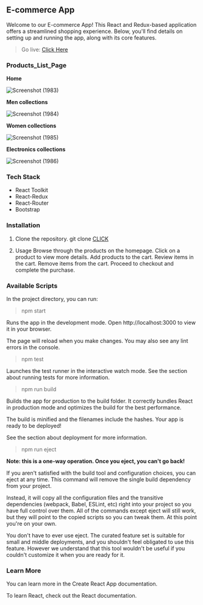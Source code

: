 ## E-commerce App
Welcome to our E-commerce App! This React and Redux-based application offers a streamlined shopping experience. Below, you'll find details on setting up and running the app, along with its core features.


> Go live: [Click Here](https://ecommerce-app-react-7xvq.onrender.com/)



### Products_List_Page

**Home**


![Screenshot (1983)](https://github.com/raghabendra-dash/Ecommerce_App/assets/147539313/6e905207-b436-4122-80ba-fcaba4d2eccd)







**Men collections**


![Screenshot (1984)](https://github.com/raghabendra-dash/Ecommerce_App/assets/147539313/9a2ca683-0e7a-4eda-a665-aa7875000ce9)






**Women collections**


  ![Screenshot (1985)](https://github.com/raghabendra-dash/Ecommerce_App/assets/147539313/8fa7fb2a-7034-4ae9-b5f8-ea4f0c96801e)






**Electronics collections**


![Screenshot (1986)](https://github.com/raghabendra-dash/Ecommerce_App/assets/147539313/5d0ef8f9-4ee6-4165-a754-ec02d6413511)









### Tech Stack

- React Toolkit
- React-Redux
- React-Router
- Bootstrap
 


### Installation

1. Clone the repository.
      git clone [CLICK](https://github.com/raghabendra-dash/Ecommerce_App.git)

2. Usage Browse through the products on the homepage. Click on a product to view more details. Add   products to the cart. Review items in the cart. Remove items from the cart. Proceed to checkout and complete the purchase.


### Available Scripts

In the project directory, you can run:

> npm start

Runs the app in the development mode.
Open http://localhost:3000 to view it in your browser.

The page will reload when you make changes.
You may also see any lint errors in the console.

> npm test

Launches the test runner in the interactive watch mode.
See the section about running tests for more information.

> npm run build

Builds the app for production to the build folder.
It correctly bundles React in production mode and optimizes the build for the best performance.

The build is minified and the filenames include the hashes.
Your app is ready to be deployed!

See the section about deployment for more information.

> npm run eject


**Note: this is a one-way operation. Once you eject, you can't go back!**

If you aren't satisfied with the build tool and configuration choices, you can eject at any time. This command will remove the single build dependency from your project.

Instead, it will copy all the configuration files and the transitive dependencies (webpack, Babel, ESLint, etc) right into your project so you have full control over them. All of the commands except eject will still work, but they will point to the copied scripts so you can tweak them. At this point you're on your own.

You don't have to ever use eject. The curated feature set is suitable for small and middle deployments, and you shouldn't feel obligated to use this feature. However we understand that this tool wouldn't be useful if you couldn't customize it when you are ready for it.


### Learn More

You can learn more in the Create React App documentation.

To learn React, check out the React documentation.

